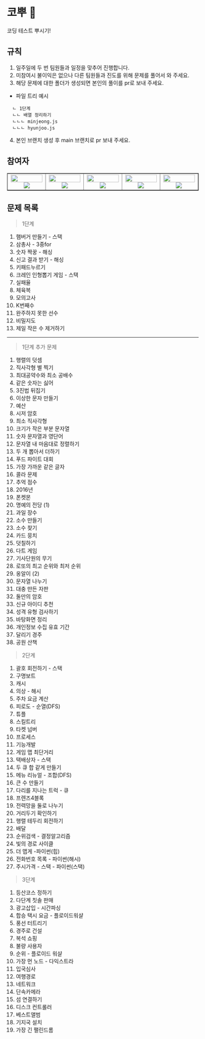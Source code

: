 # 코뿌 👃

코딩 테스트 뿌시기!

## 규칙

1. 일주일에 두 번 팀원들과 일정을 맞추어 진행합니다.
2. 미참여시 불이익은 없으나 다른 팀원들과 진도를 위해 문제를 풀어서 와 주세요.
3. 해당 문제에 대한 폴더가 생성되면 본인의 풀이를 pr로 보내 주세요.

- 파일 트리 예시 </br>

```
  ㄴ 1단계
  ㄴㄴ 배열 정리하기
  ㄴㄴㄴ minjeong.js
  ㄴㄴㄴ hyunjoo.js
```

4. 본인 브랜치 생성 후 main 브랜치로 pr 보내 주세요.

## 참여자

<table border>
  <tbody>
    <tr>
      <td align="center" width="200px">
        <img width="100%" src="https://avatars.githubusercontent.com/u/106734517?v=4"  alt=""/><br />
        <a href="https://github.com/iziz9">
          <img src="https://img.shields.io/badge/강현주-fff?style=flat-round&logo=GitHub&logoColor=black"/>
        </a>
      </td>
            <td align="center" width="200px">
        <img width="100%" src="https://avatars.githubusercontent.com/u/114797992?v=4"  alt=""/>
        <a href="https://github.com/HyunSooBae">
          <img src="https://img.shields.io/badge/배현수-fff?style=flat-round&logo=GitHub&logoColor=black"/>
        </a>
      </td>
      <td align="center" width="200px">
        <img width="100%" src="https://avatars.githubusercontent.com/u/79908684?v=4"  alt=""/>
        <a href="https://github.com/Jaeheon-So">
          <img src="https://img.shields.io/badge/소재헌-fff?style=flat-round&logo=GitHub&logoColor=black"/>
        </a>
      </td>
      <td align="center" width="200px">
        <img width="100%" src="https://avatars.githubusercontent.com/u/113992260?v=4"  alt=""/><br />
        <a href="https://github.com/quokka-eating-carrots">
          <img src="https://img.shields.io/badge/조민정-fff?style=flat-round&logo=GitHub&logoColor=black"/>
        </a>
      </td>
      <td align="center" width="200px">
        <img width="100%" src="https://avatars.githubusercontent.com/u/76930602?v=4"  alt=""/>
        <a href="https://github.com/0nesan">
          <img src="https://img.shields.io/badge/한수산-fff?style=flat-round&logo=GitHub&logoColor=black"/>
        </a>
      </td>
     </tr>

  </tbody>
</table>

## 문제 목록

> 1단계

1. 햄버거 만들기 - 스택
2. 삼총사 - 3중for
3. 숫자 짝꿍 - 해싱
4. 신고 결과 받기 - 해싱
5. 키패드누르기
6. 크레인 인형뽑기 게임 - 스택
7. 실패율
8. 체육복
9. 모의고사
10. K번째수
11. 완주하지 못한 선수
12. 비밀지도
13. 제일 작은 수 제거하기

---

> 1단계 추가 문제

1. 행렬의 덧셈
2. 직사각형 별 찍기
3. 최대공약수와 최소 공배수
4. 같은 숫자는 싫어
5. 3진법 뒤집기
6. 이상한 문자 만들기
7. 예산
8. 시저 암호
9. 최소 직사각형
10. 크기가 작은 부분 문자열
11. 숫자 문자열과 영단어
12. 문자열 내 마음대로 정렬하기
13. 두 개 뽑아서 더하기
14. 푸드 파이트 대회
15. 가장 가까운 같은 글자
16. 콜라 문제
17. 추억 점수
18. 2016년
19. 폰켓몬
20. 명예의 전당 (1)
21. 과일 장수
22. 소수 만들기
23. 소수 찾기
24. 카드 뭉치
25. 덧칠하기
26. 다트 게임
27. 기사단원의 무기
28. 로또의 최고 순위와 최저 순위
29. 옹알이 (2)
30. 문자열 나누기
31. 대충 만든 자판
32. 둘만의 암호
33. 신규 아이디 추천
34. 성격 유형 검사하기
35. 바탕화면 정리
36. 개인정보 수집 유효 기간
37. 달리기 경주
38. 공원 산책

> 2단계

1. 괄호 회전하기 - 스택
2. 구명보트
3. 캐시
4. 의상 - 해시
5. 주차 요금 계산
6. 피로도 - 순열(DFS)
7. 튜플
8. 스킬트리
9. 타켓 넘버
10. 프로세스
11. 기능개발
12. 게임 맵 최단거리
13. 택배상자 - 스택
14. 두 큐 합 같게 만들기
15. 메뉴 리뉴얼 - 조합(DFS)
16. 큰 수 만들기
17. 다리를 지나는 트럭 - 큐
18. 프렌즈4블록
19. 전력망을 둘로 나누기
20. 거리두기 확인하기
21. 행렬 테두리 회전하기
22. 배달
23. 순위검색 - 결정알고리즘
24. 빛의 경로 사이클
25. 더 맵게 -파이썬(힙)
26. 전화번호 목록 - 파이썬(해시)
27. 주시가격 - 스택 - 파이썬(스택)

> 3단계

1. 등산코스 정하기
2. 다단계 칫솔 판매
3. 광고삽입 - 시간파싱
4. 합승 택시 요금 - 플로이드워샬
5. 풍선 터트리기
6. 경주로 건설
7. 복석 쇼핑
8. 불량 사용자
9. 순위 - 플로이드 워샬
10. 가장 먼 노드 - 다익스트라
11. 입국심사
12. 여행경로
13. 네트워크
14. 단속카메라
15. 섬 연결하기
16. 디스크 컨트롤러
17. 베스트앨범
18. 기지국 설치
19. 가장 긴 팰린드롬
